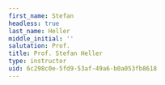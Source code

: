 ```yaml
---
first_name: Stefan
headless: true
last_name: Heller
middle_initial: ''
salutation: Prof.
title: Prof. Stefan Heller
type: instructor
uid: 6c298c0e-5fd9-53af-49a6-b0a053fb8618
---
```

